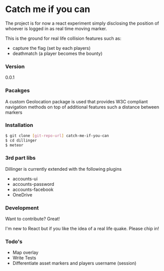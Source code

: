 # Catch me if you can

The project is for now a react experiment simply disclosing the position of whoever is logged in as real time moving marker.

This is the ground for real life collision features such as:
- capture the flag (set by each players)
- deathmatch (a player becomes the bounty)


### Version
0.0.1

### Pacakges

A custom Geolocation package is used that provides W3C compliant navigation methods on top of additional features such a distance between markers


### Installation

```sh
$ git clone [git-repo-url] catch-me-if-you-can
$ cd dillinger
$ meteor
```

### 3rd part libs

Dillinger is currently extended with the following plugins

* accounts-ui
* accounts-password
* accounts-facebook
* OneDrive

### Development

Want to contribute? Great!

I'm new to React but if you like the idea of a real life quake. Please chip in!

### Todo's
* Map overlay
* Write Tests
* Differentiate asset markers and players username (session)

